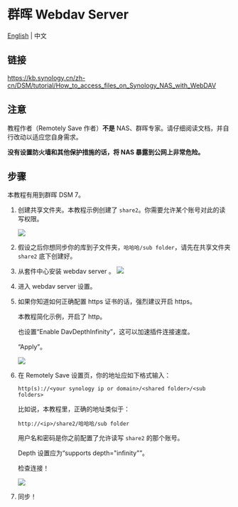 # 群晖 Webdav Server

[English](./README.md) | 中文

## 链接

<https://kb.synology.cn/zh-cn/DSM/tutorial/How_to_access_files_on_Synology_NAS_with_WebDAV>

## 注意

教程作者（Remotely Save 作者）**不是** NAS、群晖专家。请仔细阅读文档，并自行改动以适应您自身需求。

**没有设置防火墙和其他保护措施的话，将 NAS 暴露到公网上非常危险。**

## 步骤

本教程有用到群晖 DSM 7。

1. 创建共享文件夹。本教程示例创建了 `share2`。你需要允许某个账号对此的读写权限。

   ![](./synology_create_shared_folder.png)

2. 假设之后你想同步你的库到子文件夹，`哈哈哈/sub folder`，请先在共享文件夹 `share2` 底下创建好。

3. 从套件中心安装 webdav server 。
   ![](./synology_install_webdav_server.png)

4. 进入 webdav server 设置。

5. 如果你知道如何正确配置 https 证书的话，强烈建议开启 https。

   本教程简化示例，开启了 http。

   也设置“Enable DavDepthInfinity”，这可以加速插件连接速度。

   “Apply”。

   ![](./synology_webdav_server_settings.png)

6. 在 Remotely Save 设置页，你的地址应如下格式输入：

   `http(s)://<your synology ip or domain>/<shared folder>/<sub folders>`

   比如说，本教程里，正确的地址类似于：

   `http://<ip>/share2/哈哈哈/sub folder`

   用户名和密码是你之前配置了允许读写 `share2` 的那个账号。

   Depth 设置应为“supports depth="infinity"”。

   检查连接！

   ![](./synology_remotely_save_settings.png)

7. 同步！
